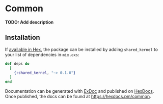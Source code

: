 # Common

**TODO: Add description**

## Installation

If [available in Hex](https://hex.pm/docs/publish), the package can be installed
by adding `shared_kernel` to your list of dependencies in `mix.exs`:

```elixir
def deps do
  [
    {:shared_kernel, "~> 0.1.0"}
  ]
end
```

Documentation can be generated with [ExDoc](https://github.com/elixir-lang/ex_doc)
and published on [HexDocs](https://hexdocs.pm). Once published, the docs can
be found at <https://hexdocs.pm/common>.
